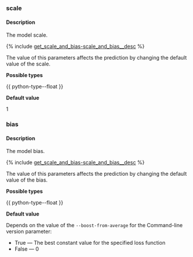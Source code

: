### scale

#### Description

The model scale.

{% include [get_scale_and_bias-scale_and_bias__desc](scale_and_bias__desc.md) %}

The value of this parameters affects the prediction by changing the default value of the scale.

**Possible types**  

{{ python-type--float }}

**Default value**

1

### bias

#### Description

The model bias.

{% include [get_scale_and_bias-scale_and_bias__desc](scale_and_bias__desc.md) %}

The value of this parameters affects the prediction by changing the default value of the bias.

**Possible types**  

{{ python-type--float }}

**Default value**

Depends on the value of the `--boost-from-average` for the Command-line version parameter:

- True — The best constant value for the specified loss function
- False — 0
